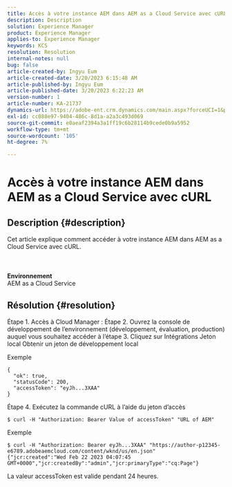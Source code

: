 ```yaml
---
title: Accès à votre instance AEM dans AEM as a Cloud Service avec cURL
description: Description
solution: Experience Manager
product: Experience Manager
applies-to: Experience Manager
keywords: KCS
resolution: Resolution
internal-notes: null
bug: false
article-created-by: Ingyu Eum
article-created-date: 3/20/2023 6:15:48 AM
article-published-by: Ingyu Eum
article-published-date: 3/20/2023 6:22:23 AM
version-number: 1
article-number: KA-21737
dynamics-url: https://adobe-ent.crm.dynamics.com/main.aspx?forceUCI=1&pagetype=entityrecord&etn=knowledgearticle&id=d4301ca4-e6c6-ed11-b597-6045bd006295
exl-id: cc088e97-9404-486c-8d1a-a2a3c493d069
source-git-commit: e0aeaf2394a3a1ff19c6b28114b9cede0b9a5952
workflow-type: tm+mt
source-wordcount: '105'
ht-degree: 7%

---
```


# Accès à votre instance AEM dans AEM as a Cloud Service avec cURL

## Description {#description}

Cet article explique comment accéder à votre instance AEM dans AEM as a Cloud Service avec cURL.<br><br> <br><br><b>Environnement</b>
<br>AEM as a Cloud Service

## Résolution {#resolution}


Étape 1. Accès à Cloud Manager : Étape 2. Ouvrez la console de développement de l’environnement (développement, évaluation, production) auquel vous souhaitez accéder à l’étape 3. Cliquez sur Intégrations Jeton local Obtenir un jeton de développement local

Exemple


```
{
  "ok": true,
  "statusCode": 200,
  "accessToken": "eyJh...3XAA"
}
```


Étape 4. Exécutez la commande cURL à l’aide du jeton d’accès


```
$ curl -H "Authorization: Bearer Value of accessToken" "URL of AEM"
```


Exemple


```
$ curl -H "Authorization: Bearer eyJh...3XAA" "https://author-p12345-e6789.adobeaemcloud.com/content/wknd/us/en.json"
{"jcr:created":"Wed Feb 22 2023 04:07:45 GMT+0000","jcr:createdBy":"admin","jcr:primaryType":"cq:Page"}
```


La valeur accessToken est valide pendant 24 heures.
